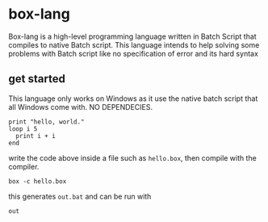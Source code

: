 # box-lang
Box-lang is a high-level programming language written in Batch Script that compiles to native Batch script. This language intends to help solving some problems with Batch script like no specification of error and its hard syntax

## get started
This language only works on Windows as it use the native batch script that all Windows come with. NO DEPENDECIES.  

```
print "hello, world."
loop i 5
  print i + i
end
```  
  
write the code above inside a file such as `hello.box`, then compile with the compiler.  
  
```
box -c hello.box
```
  
this generates `out.bat` and can be run with
  
```
out
```
